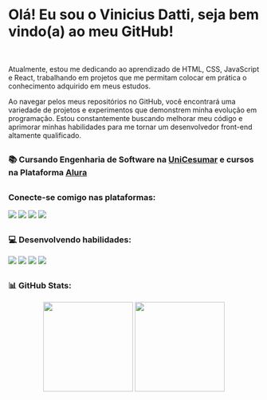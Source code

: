 <p>
  <h1>Olá! Eu sou o Vinicius Datti, seja bem vindo(a) ao meu GitHub!</h1> <br>
 
<p>
Atualmente, estou me dedicando ao aprendizado de HTML, CSS, JavaScript e React, trabalhando em projetos que me permitam colocar em prática o conhecimento adquirido em meus estudos.

Ao navegar pelos meus repositórios no GitHub, você encontrará uma variedade de projetos e experimentos que demonstrem minha evolução em programação. Estou constantemente buscando melhorar meu código e aprimorar minhas habilidades para me tornar um desenvolvedor front-end altamente qualificado.
 
</p>

##

<h3>📚 Cursando Engenharia de Software na <a href="https://www.unicesumar.edu.br/">UniCesumar</a> e cursos na Plataforma <a href="https://www.alura.com.br">Alura</a> 
  
  
 
  ##
  
<h3>Conecte-se comigo nas plataformas:</h3>

  <a href=""><img src="https://img.shields.io/badge/EMail-D14836?style=for-the-badge&logo=gmail&logoColor=white"></a>
  <a href="https://www.linkedin.com/in/vinicius-datti-791482267/"><img src="https://img.shields.io/badge/LinkedIn-0077B5?style=for-the-badge&logo=linkedin&logoColor=white"></a>
  <a href=""><img src="https://img.shields.io/badge/Instagram-E4405F?style=for-the-badge&logo=instagram&logoColor=white"></a>
  <a href=""><img src="https://img.shields.io/badge/Discord-7289DA?style=for-the-badge&logo=discord&logoColor=white"></a>
</div>

##

<h3>💻 Desenvolvendo habilidades:</h3>
<div style="display: inline_block">
  <img src="https://img.shields.io/badge/HTML5-E34F26?style=for-the-badge&logo=html5&logoColor=white">
  <img src="https://img.shields.io/badge/CSS3-1572B6?style=for-the-badge&logo=css3&logoColor=white">
  <img src="https://img.shields.io/badge/JavaScript-F7DF1E?style=for-the-badge&logo=javascript&logoColor=black">
  <img src="https://img.shields.io/badge/React-20232A?style=for-the-badge&logo=react&logoColor=61DAFB">

</div>
 
##
<h3>📊 GitHub Stats:</h3>
<div align="center">
  <img height="180em" src="https://github-readme-stats.vercel.app/api?username=viniciusdatti&theme=blue-green">
  <img height="180em" src="https://github-readme-stats.vercel.app/api/top-langs/?username=viniciusdatti&theme=blue-green">
</div>


